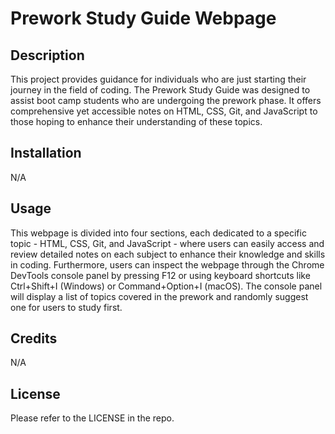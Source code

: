 # Prework Study Guide Webpage

## Description

This project provides guidance for individuals who are just starting their journey in the field of coding. The Prework Study Guide was designed to assist boot camp students who are undergoing the prework phase. It offers comprehensive yet accessible notes on HTML, CSS, Git, and JavaScript to those hoping to enhance their understanding of these topics.

## Installation

N/A

## Usage

This webpage is divided into four sections, each dedicated to a specific topic - HTML, CSS, Git, and JavaScript - where users can easily access and review detailed notes on each subject to enhance their knowledge and skills in coding. Furthermore, users can inspect the webpage through the Chrome DevTools console panel by pressing F12 or using keyboard shortcuts like Ctrl+Shift+I (Windows) or Command+Option+I (macOS). The console panel will display a list of topics covered in the prework and randomly suggest one for users to study first.

## Credits

N/A

## License

Please refer to the LICENSE in the repo.